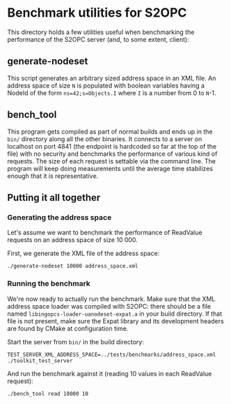 # Benchmark utilities for S2OPC

This directory holds a few utilities useful when benchmarking the performance of
the S2OPC server (and, to some extent, client):

## generate-nodeset

This script generates an arbitrary sized address space in an XML file. An
address space of size `N` is populated with boolean variables having a NodeId of
the form `ns=42;s=Objects.I` where `I` is a number from 0 to `N`-1.

## bench_tool

This program gets compiled as part of normal builds and ends up in the `bin/`
directory along all the other binaries. It connects to a server on localhost on
port 4841 (the endpoint is hardcoded so far at the top of the file) with no
security and benchmarks the performance of various kind of requests. The size of
each request is settable via the command line. The program will keep doing
measurements until the average time stabilizes enough that it is representative.

## Putting it all together

### Generating the address space

Let's assume we want to benchmark the performance of ReadValue requests on an
address space of size 10 000.

First, we generate the XML file of the address space:

```
./generate-nodeset 10000 address_space.xml
```

### Running the benchmark

We're now ready to actually run the benchmark. Make sure that the XML address
space loader was compiled with S2OPC: there should be a file named
`libingopcs-loader-uanodeset-expat.a` in your build directory. If that file is
not present, make sure the Expat library and its development headers are found
by CMake at configuration time.

Start the server from `bin/` in the build directory:

```
TEST_SERVER_XML_ADDRESS_SPACE=../tests/benchmarks/address_space.xml ./toolkit_test_server
```

And run the benchmark against it (reading 10 values in each ReadValue request):

```
./bench_tool read 10000 10
```
